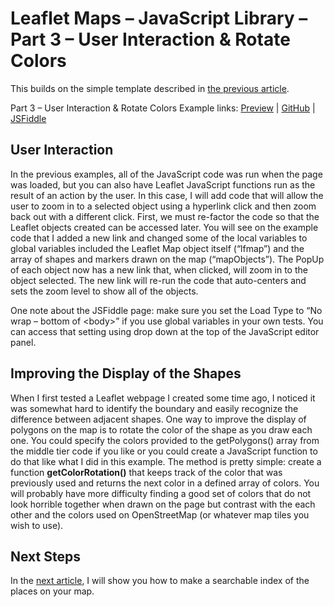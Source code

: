 # Leaflet Maps – JavaScript Library – Part 3 – User Interaction & Rotate Colors 

This builds on the simple template described in [the previous article](https://mattgingery.github.io/LeafletExample/Article_Part2).

Part 3 – User Interaction & Rotate Colors Example links: [Preview](https://mattgingery.github.io/LeafletExamples/Leaflet_part3_userInteraction.htm) | [GitHub](https://github.com/MattGingery/LeafletExamples/blob/master/Leaflet_part3_userInteraction.htm) | [JSFiddle](https://jsfiddle.net/mgingery/j1zme7qr/)

## User Interaction
In the previous examples, all of the JavaScript code was run when the page was loaded, but you can also have Leaflet JavaScript functions run as the result of an action by the user.  In this case, I will add code that will allow the user to zoom in to a selected object using a hyperlink click and then zoom back out with a different click.
First, we must re-factor the code so that the Leaflet objects created can be accessed later.  You will see on the example code that I added a new link and changed some of the local variables to global variables included the Leaflet Map object itself (“lfmap”) and the array of shapes and markers drawn on the map (“mapObjects”).  The PopUp of each object now has a new link that, when clicked, will zoom in to the object selected.  The new link will re-run the code that auto-centers and sets the zoom level to show all of the objects.

One note about the JSFiddle page: make sure you set the Load Type to “No wrap – bottom of \<body\>” if you use global variables in your own tests.  You can access that setting using drop down at the top of the JavaScript editor panel.

## Improving the Display of the Shapes

When I first tested a Leaflet webpage I created some time ago, I noticed it was somewhat hard to identify the boundary and easily recognize the difference between adjacent shapes.  One way to improve the display of polygons on the map is to rotate the color of the shape as you draw each one.  You could specify the colors provided to the getPolygons() array from the middle tier code if you like or you could create a JavaScript function to do that like what I did in this example.  The method is pretty simple: create a function **getColorRotation()** that keeps track of the color that was previously used and returns the next color in a defined array of colors.  You will probably have more difficulty finding a good set of colors that do not look horrible together when drawn on the page but contrast with the each other and the colors used on OpenStreetMap (or whatever map tiles you wish to use).

## Next Steps
In the [next article](https://mattgingery.github.io/LeafletExamples/Article_Part4), I will show you how to make a searchable index of the places on your map.
